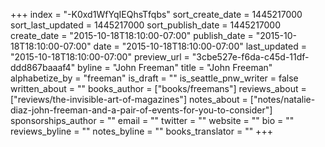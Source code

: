 +++
index = "-K0xd1WfYqIEQhsTfqbs"
sort_create_date = 1445217000
sort_last_updated = 1445217000
sort_publish_date = 1445217000
create_date = "2015-10-18T18:10:00-07:00"
publish_date = "2015-10-18T18:10:00-07:00"
date = "2015-10-18T18:10:00-07:00"
last_updated = "2015-10-18T18:10:00-07:00"
preview_url = "3cbe527e-f6da-c45d-11df-ddd867baaaf4"
byline = "John Freeman"
title = "John Freeman"
alphabetize_by = "freeman"
is_draft = ""
is_seattle_pnw_writer = false
written_about = ""
books_author = ["books/freemans"]
reviews_about = ["reviews/the-invisible-art-of-magazines"]
notes_about = ["notes/natalie-diaz-john-freeman-and-a-pair-of-events-for-you-to-consider"]
sponsorships_author = ""
email = ""
twitter = ""
website = ""
bio = ""
reviews_byline = ""
notes_byline = ""
books_translator = ""
+++
